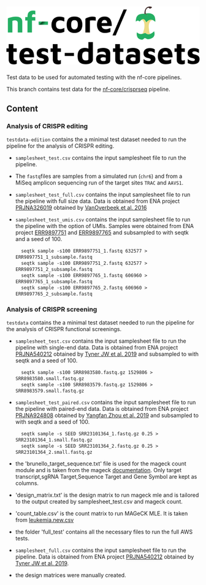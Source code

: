 # ![nfcore/test-datasets](docs/images/test-datasets_logo.png)

Test data to be used for automated testing with the nf-core pipelines.

This branch contains test data for the [nf-core/crisprseq](https://github.com/nf-core/crisprseq) pipeline.

## Content

### Analysis of CRISPR editing

`testdata-edition` contains the a minimal test dataset needed to run the pipeline for the analysis of CRISPR editing.

- `samplesheet_test.csv` contains the input samplesheet file to run the pipeline.
- The `fastq`files are samples from a simulated run (`chr6`) and from a MiSeq amplicon sequencing run of the target sites `TRAC` and `AAVS1`.

- `samplesheet_test_full.csv` contains the input samplesheet file to run the pipeline with full size data. Data is obtained from ENA project [PRJNA326019](https://www.ebi.ac.uk/ena/browser/view/PRJNA326019) obtained by [VanOverbeek et al. 2016](https://doi.org/10.1016/j.molcel.2016.06.037)

- `samplesheet_test_umis.csv` contains the input samplesheet file to run the pipeline with the option of UMIs. Samples were obtained from ENA project [ERR9897751](https://www.ebi.ac.uk/ena/browser/view/ERR9897751) and [ERR9897765](https://www.ebi.ac.uk/ena/browser/view/ERR9897765) and subsampled to with seqtk and a seed of 100.
  ```
    seqtk sample -s100 ERR9897751_1.fastq 632577 > ERR9897751_1_subsample.fastq
    seqtk sample -s100 ERR9897751_2.fastq 632577 > ERR9897751_2_subsample.fastq
    seqtk sample -s100 ERR9897765_1.fastq 606960 > ERR9897765_1_subsample.fastq
    seqtk sample -s100 ERR9897765_2.fastq 606960 > ERR9897765_2_subsample.fastq

  ```

### Analysis of CRISPR screening

`testdata` contains the a minimal test dataset needed to run the pipeline for the analysis of CRISPR functional screenings.

- `samplesheet_test.csv` contains the input samplesheet file to run the pipeline with single-end data. Data is obtained from ENA project [PRJNA540212](https://www.ebi.ac.uk/ena/browser/view/PRJNA540212) obtained by [Tyner JW et al. 2019](https://doi.org/10.1158/2159-8290.CD-19-0125) and subsampled to with seqtk and a seed of 100.
  ```
    seqtk sample -s100 SRR8983580.fastq.gz 1529806 > SRR8983580.small.fastq.gz
    seqtk sample -s100 SRR8983579.fastq.gz 1529806 > SRR8983579.small.fastq.gz
  ```

- `samplesheet_test_paired.csv` contains the input samplesheet file to run the pipeline with paired-end data. Data is obtained from ENA project [PRJNA924808](https://www.ebi.ac.uk/ena/browser/view/PRJNA924808) obtained by [Yangfan Zhou et al. 2019](https://doi.org/10.1038/s41598-023-38810-6) and subsampled to with seqtk and a seed of 100.
  ```
    seqtk sample -s SEED SRR23101364_1.fastq.gz 0.25 > SRR23101364_1.small.fastq.gz
    seqtk sample -s SEED SRR23101364_2.fastq.gz 0.25 > SRR23101364_2.small.fastq.gz
  ```


- the 'brunello_target_sequence.txt' file is used for the mageck count module and is taken from the mageck [documentation](https://media.addgene.org/cms/filer_public/8b/4c/8b4c89d9-eac1-44b2-bb2f-8fea95672705/broadgpp-brunello-library-contents.txt). Only target transcript,sgRNA Target,Sequence   Target and Gene Symbol are kept as columns.

- 'design_matrix.txt' is the design matrix to run mageck mle and is tailored to the output created by samplesheet_test.csv and mageck count.

- 'count_table.csv' is the count matrix to run MAGeCK MLE. It is taken from [leukemia.new.csv](https://sourceforge.net/projects/mageck/files/example/)

- the folder 'full_test' contains all the necessary files to run the full AWS tests. 
- `samplesheet_full.csv` contains the input samplesheet file to run the pipeline. Data is obtained from ENA project [PRJNA540212](https://www.ebi.ac.uk/ena/browser/view/PRJNA540212) obtained by [Tyner JW et al. 2019](https://doi.org/10.1158/2159-8290.CD-19-0125). 
- the design matrices were manually created.

  ```


